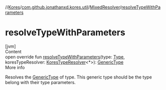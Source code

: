 //[Kores](../../index.md)/[com.github.jonathanxd.kores.util](../index.md)/[MixedResolver](index.md)/[resolveTypeWithParameters](resolve-type-with-parameters.md)



# resolveTypeWithParameters  
[jvm]  
Content  
open override fun [resolveTypeWithParameters](resolve-type-with-parameters.md)(type: [Type](https://docs.oracle.com/javase/8/docs/api/java/lang/reflect/Type.html), koresTypeResolver: [KoresTypeResolver](../../com.github.jonathanxd.kores.type/-kores-type-resolver/index.md)<*>): [GenericType](../../com.github.jonathanxd.kores.type/-generic-type/index.md)  
More info  


Resolves the [GenericType](../../com.github.jonathanxd.kores.type/-generic-type/index.md) of type. This generic type should be the type belong with their type parameters.

  




